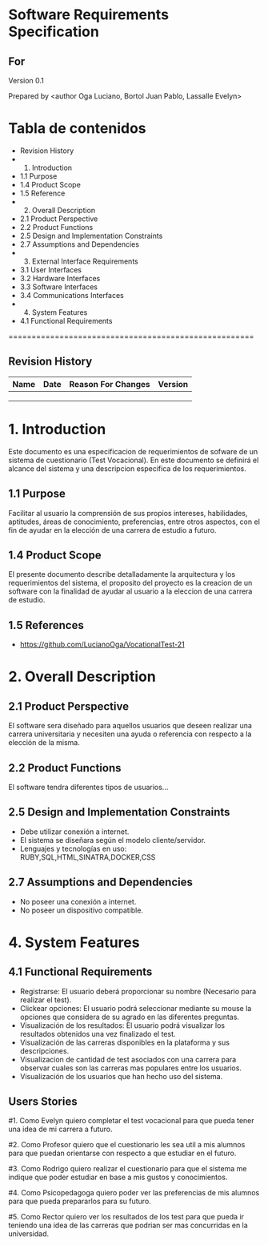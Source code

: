 # Software Requirements Specification
## For <Questionnaire>

Version 0.1

Prepared by <author Oga Luciano, Bortol Juan Pablo, Lassalle Evelyn>

<organization>  
	
<date created> 



Tabla de contenidos
=====================================================
* Revision History	
* 1.	Introduction	
*  	1.1	Purpose		
*	1.4	Product Scope	
*	1.5	Reference
* 2.	Overall Description	
*	2.1	Product Perspective	
*	2.2	Product Functions		
*	2.5	Design and Implementation Constraints	
*	2.7	Assumptions and Dependencies	
* 3.	External Interface Requirements	
*	3.1	User Interfaces	
*	3.2	Hardware Interfaces	
*	3.3	Software Interfaces	
*	3.4	Communications Interfaces	
* 4.	System Features	
*	4.1 Functional Requirements	


=====================================================

## Revision History

| Name   | Date    | Reason For Changes  | Version   |
| -------| ------- | ------------------- | --------- |
|        |         |                     |           |
|        |         |                     |           |
|        |         |                     |           |




# 1. Introduction
Este documento es una especificacion de requerimientos de sofware de un sistema de cuestionario (Test Vocacional). En este documento se definirá el alcance del sistema y una descripcion especifica de los requerimientos.


## 1.1 Purpose 
Facilitar al usuario la comprensión de sus propios intereses, habilidades, aptitudes, áreas de conocimiento, preferencias, entre otros aspectos, con el fin de ayudar en la elección de una carrera de estudio a futuro.

## 1.4 Product Scope
El presente documento describe detalladamente la arquitectura y los requerimientos del sistema, el proposito del proyecto es la creacion de un software con la finalidad de ayudar al usuario a la eleccion de una carrera de estudio.

## 1.5 References
 
 * https://github.com/LucianoOga/VocationalTest-21




# 2. Overall Description
## 2.1 Product Perspective
El software sera diseñado para aquellos usuarios que deseen realizar una carrera universitaria y necesiten una ayuda o referencia con respecto a la elección de la misma.

## 2.2 Product Functions
El software tendra diferentes tipos de usuarios...

## 2.5 Design and Implementation Constraints
- Debe utilizar conexión a internet.
- El sistema se diseñara según el modelo cliente/servidor.
- Lenguajes y tecnologías en uso: RUBY,SQL,HTML,SINATRA,DOCKER,CSS

## 2.7 Assumptions and Dependencies
- No poseer una conexión a internet.
- No poseer un dispositivo compatible.



# 4. System Features

## 4.1 Functional Requirements

* Registrarse: El usuario deberá proporcionar su nombre (Necesario para realizar el test).
* Clickear opciones: El usuario podrá seleccionar mediante su mouse la opciones que considera de su agrado en las diferentes preguntas.
* Visualización de los resultados: El usuario podrá visualizar los resultados obtenidos una vez finalizado el test. 
* Visualización de las carreras disponibles en la plataforma y sus descripciones.
* Visualizacion de cantidad de test asociados con una carrera para observar cuales son las carreras mas populares entre los usuarios.
* Visualización de los usuarios que han hecho uso del sistema.

## Users Stories

#1.
 Como Evelyn quiero completar el test vocacional para que pueda tener una idea de mi carrera a futuro.

#2.
Como Profesor quiero que el cuestionario les sea util a mis alumnos para que puedan orientarse con respecto a que estudiar en el futuro.

#3.
Como Rodrigo quiero realizar el cuestionario para que el sistema me indique que poder estudiar en base a mis gustos y conocimientos.

#4.
Como Psicopedagoga quiero poder ver las preferencias de mis alumnos para que pueda prepararlos para su futuro.

#5.
Como Rector quiero ver los resultados de los test para que pueda ir teniendo una idea de las carreras que podrian ser mas concurridas en la universidad.








